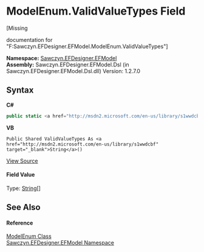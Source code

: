 # ModelEnum.ValidValueTypes Field
 

\[Missing <summary> documentation for "F:Sawczyn.EFDesigner.EFModel.ModelEnum.ValidValueTypes"\]

**Namespace:**&nbsp;<a href="N_Sawczyn_EFDesigner_EFModel">Sawczyn.EFDesigner.EFModel</a><br />**Assembly:**&nbsp;Sawczyn.EFDesigner.EFModel.Dsl (in Sawczyn.EFDesigner.EFModel.Dsl.dll) Version: 1.2.7.0

## Syntax

**C#**<br />
``` C#
public static <a href="http://msdn2.microsoft.com/en-us/library/s1wwdcbf" target="_blank">string</a>[] ValidValueTypes
```

**VB**<br />
``` VB
Public Shared ValidValueTypes As <a href="http://msdn2.microsoft.com/en-us/library/s1wwdcbf" target="_blank">String</a>()
```

<a href="https://github.com/msawczyn/EFDesigner/tree/master/src/Dsl/CustomCode/Partials/ModelEnum.cs" title="View the source code">View Source</a><br />

#### Field Value
Type: <a href="http://msdn2.microsoft.com/en-us/library/s1wwdcbf" target="_blank">String</a>[]

## See Also


#### Reference
<a href="T_Sawczyn_EFDesigner_EFModel_ModelEnum">ModelEnum Class</a><br /><a href="N_Sawczyn_EFDesigner_EFModel">Sawczyn.EFDesigner.EFModel Namespace</a><br />